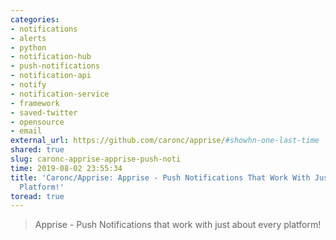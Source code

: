 ```yaml
---
categories:
- notifications
- alerts
- python
- notification-hub
- push-notifications
- notification-api
- notify
- notification-service
- framework
- saved-twitter
- opensource
- email
external_url: https://github.com/caronc/apprise/#showhn-one-last-time
shared: true
slug: caronc-apprise-apprise-push-noti
time: 2019-08-02 23:55:34
title: 'Caronc/Apprise: Apprise - Push Notifications That Work With Just About Every
  Platform!'
toread: true
---
```


> Apprise - Push Notifications that work with just about every platform!